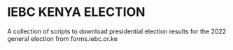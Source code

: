 # IEBC KENYA ELECTION 
A collection of scripts to download presidential election results for the 2022 general election from forms.iebc.or.ke
